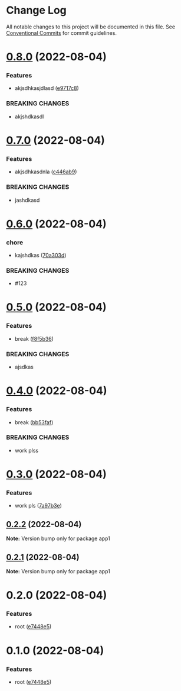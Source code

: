 # Change Log

All notable changes to this project will be documented in this file.
See [Conventional Commits](https://conventionalcommits.org) for commit guidelines.

# [0.8.0](https://github.com/kaijin1234/lerna-husky/compare/app1@0.7.0...app1@0.8.0) (2022-08-04)

### Features

- akjsdhkasjdlasd ([e9717c8](https://github.com/kaijin1234/lerna-husky/commit/e9717c88697b49a4e6759b8fe47decdb271dc3f3))

### BREAKING CHANGES

- akjshdkasdl

# [0.7.0](https://github.com/kaijin1234/lerna-husky/compare/app1@0.6.0...app1@0.7.0) (2022-08-04)

### Features

- akjsdhkasdnla ([c446ab9](https://github.com/kaijin1234/lerna-husky/commit/c446ab9f8aff830cde5b51af3720667e4a6875ca))

### BREAKING CHANGES

- jashdkasd

# [0.6.0](https://github.com/kaijin1234/lerna-husky/compare/app1@0.5.0...app1@0.6.0) (2022-08-04)

### chore

- kajshdkas ([70a303d](https://github.com/kaijin1234/lerna-husky/commit/70a303d8a66292cc28c19f9f5e498a109f167a13))

### BREAKING CHANGES

- #123

# [0.5.0](https://github.com/kaijin1234/lerna-husky/compare/app1@0.4.0...app1@0.5.0) (2022-08-04)

### Features

- break ([f8f5b36](https://github.com/kaijin1234/lerna-husky/commit/f8f5b36d373d916e0b36316ede28f9d607f4ee8a))

### BREAKING CHANGES

- ajsdkas

# [0.4.0](https://github.com/kaijin1234/lerna-husky/compare/app1@0.3.0...app1@0.4.0) (2022-08-04)

### Features

- break ([bb53faf](https://github.com/kaijin1234/lerna-husky/commit/bb53faf8bcbcf9f129a7fec5bc3d2e39fe4e7726))

### BREAKING CHANGES

- work plss

# [0.3.0](https://github.com/kaijin1234/lerna-husky/compare/app1@0.2.2...app1@0.3.0) (2022-08-04)

### Features

- work pls ([7a97b3e](https://github.com/kaijin1234/lerna-husky/commit/7a97b3e52286ffb6411c22e838721e0620c89fe5))

## [0.2.2](https://github.com/kaijin1234/lerna-husky/compare/app1@0.2.1...app1@0.2.2) (2022-08-04)

**Note:** Version bump only for package app1

## [0.2.1](https://github.com/kaijin1234/lerna-husky/compare/app1@0.2.0...app1@0.2.1) (2022-08-04)

**Note:** Version bump only for package app1

# 0.2.0 (2022-08-04)

### Features

- root ([e7448e5](https://github.com/kaijin1234/lerna-husky/commit/e7448e5676e712ab0556069c248302b41758a269))

# 0.1.0 (2022-08-04)

### Features

- root ([e7448e5](https://github.com/kaijin1234/lerna-husky/commit/e7448e5676e712ab0556069c248302b41758a269))
